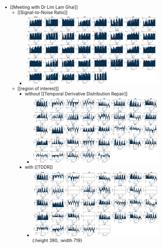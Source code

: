 - [[Meeting with Dr Lim Lam Ghai]]
	- [[Signal-to-Noise Ratio]]
		- ![image.png](../assets/image_1720551441415_0.png)
	- [[region of interest]]
		- without [[Temporal Derivative Distribution Repair]]
			- ![image.png](../assets/image_1720551684863_0.png)
		- with [[TDDR]]
			- ![image.png](../assets/image_1720551086809_0.png){:height 390, :width 719}